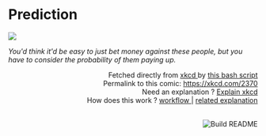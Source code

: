 # <b>Prediction</b>

[![](https://imgs.xkcd.com/comics/prediction.png)](https://xkcd.com/2370)

<i>You&#39;d think it&#39;d be easy to just bet money against these people, but you have to consider the probability of them paying up.</i>

<div align="right">
  Fetched directly from
  <a href="https://xkcd.com">
    xkcd
  </a>
  by
  <a href="https://github.com/Vanille-N/Vanille-N/blob/master/fetch">
    this bash script
  </a>
</div>
<div align="right">
  Permalink to this comic:
  <a href="https://xkcd.com/2370">
    https://xkcd.com/2370
  </a>
</div>
<div align="right">
  Need an explanation ?
  <a href="https://www.explainxkcd.com/wiki/index.php/2370">
    Explain xkcd
  </a>
</div>
<div align="right">
  How does this work ?
  <a href="https://github.com/Vanille-N/Vanille-N/blob/master/.github/workflows/build.yml">
    workflow
  </a>
  |
  <a href="https://simonwillison.net/2020/Jul/10/self-updating-profile-readme/">
    related explanation
  </a>
</div><br>

<a href="https://github.com/Vanille-N/Vanille-N/actions"><img src="https://github.com/Vanille-N/Vanille-N/workflows/Build%20README/badge.svg" align="right" alt="Build README"></a>
